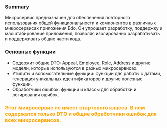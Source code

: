 ### Summary

Микросервис предназначен для обеспечения повторного использования общей функциональности и компонентов в различных микросервисах приложения Edo. Он упрощает разработку, поддержку и масштабирование приложения, позволяя изолированно разрабатывать и поддерживать общие части кода.

### Основные функции
- Содержит общие DTO: Appeal, Employee, Role, Address и другие модели, которые используются в разных микросервисах.
- Утилиты и вспомогательные функции: функции для работы с датами, генерация уникальных идентификаторов и другие полезные функции.
- Обработчики ошибок: функции и классы для обработки и логирования ошибок.
### <span style="color: orange"> Этот микросервис не имеет стартового класса. В нем содержатся только DTO и общие обработчики ошибок для всех микросервисов.</span>